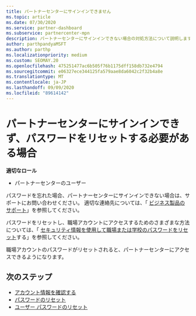 ```yaml
---
title: パートナーセンターにサインインできません
ms.topic: article
ms.date: 07/30/2020
ms.service: partner-dashboard
ms.subservice: partnercenter-mpn
description: パートナーセンターにサインインできない場合の対処方法について説明します。職場アカウントのパスワードまたは学校アカウントのパスワードを忘れた場合のリセットに関する情報が含まれています。
author: parthpandyaMSFT
ms.author: parthp
ms.localizationpriority: medium
ms.custom: SEOMAY.20
ms.openlocfilehash: 475251477ac6b505f76b1175dff158db732e4794
ms.sourcegitcommit: e06327ece344125fa579aae8da6042c2f32b4a8e
ms.translationtype: MT
ms.contentlocale: ja-JP
ms.lasthandoff: 09/09/2020
ms.locfileid: "89614142"
---
```

# <a name="if-you-cant-sign-into-partner-center-and-need-to-reset-your-password"></a>パートナーセンターにサインインできず、パスワードをリセットする必要がある場合

**適切なロール**

- パートナーセンターのユーザー

パスワードを忘れた場合、パートナーセンターにサインインできない場合は、サポートにお問い合わせください。 適切な連絡先については、「 [ビジネス製品のサポート](https://docs.microsoft.com/microsoft-365/admin/contact-support-for-business-products)」を参照してください。 

パスワードをリセットし、職場アカウントにアクセスするためのさまざまな方法については、「 [セキュリティ情報を使用して職場または学校のパスワードをリセット](https://docs.microsoft.com/azure/active-directory/user-help/active-directory-passwords-update-your-own-password#how-to-change-your-password)する」を参照してください。

職場アカウントのパスワードがリセットされると、パートナーセンターにアクセスできるようになります。 

## <a name="next-steps"></a>次のステップ

- [アカウント情報を確認する](verification-responses.md)
- [パスワードのリセット](reset-my-pasword.md)
- [ユーザー パスワードのリセット](reset-a-user-password.md)

